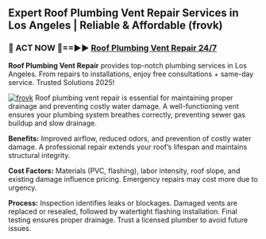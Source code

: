 ## Expert Roof Plumbing Vent Repair Services in Los Angeles | Reliable & Affordable (frovk)  

<h3>🚿 ACT NOW 🌟==►► <a href="https://tinyurl.com/2ne6vx2x" rel="nofollow">Roof Plumbing Vent Repair 24/7</a></h3>

**Roof Plumbing Vent Repair** provides top-notch plumbing services in Los Angeles. From repairs to installations, enjoy free consultations + same-day service. Trusted Solutions 2025!

[![frovk](https://i.imgur.com/4PFF4AK.jpeg)](https://tinyurl.com/2ne6vx2x)
Roof plumbing vent repair is essential for maintaining proper drainage and preventing costly water damage. A well-functioning vent ensures your plumbing system breathes correctly, preventing sewer gas buildup and slow drainage.  

**Benefits:** Improved airflow, reduced odors, and prevention of costly water damage. A professional repair extends your roof’s lifespan and maintains structural integrity.  

**Cost Factors:** Materials (PVC, flashing), labor intensity, roof slope, and existing damage influence pricing. Emergency repairs may cost more due to urgency.  

**Process:** Inspection identifies leaks or blockages. Damaged vents are replaced or resealed, followed by watertight flashing installation. Final testing ensures proper drainage. Trust a licensed plumber to avoid future issues.